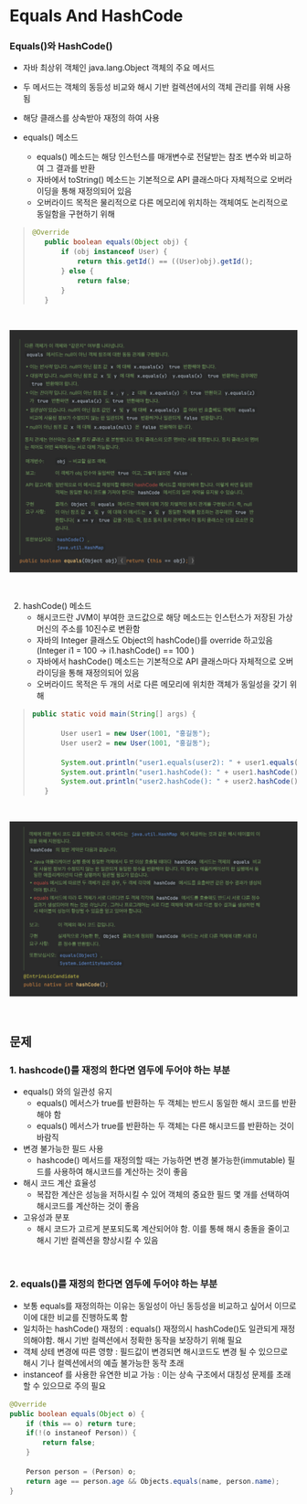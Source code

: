 # Equals And HashCode

### Equals()와 HashCode()
- 자바 최상위 객체인 java.lang.Object 객체의 주요 메서드
- 두 메서드는 객체의 동등성 비교와 해시 기반 컬렉션에서의 객체 관리를 위해 사용됨
- 해당 클래스를 상속받아 재정의 하여 사용

- equals() 메소드
    - equals() 메소드는 해당 인스턴스를 매개변수로 전달받는 참조 변수와 비교하여 그 결과를 반환
    - 자바에서 toString() 메소드는 기본적으로 API 클래스마다 자체적으로 오버라이딩을 통해 재정의되어 있음
    - 오버라이드 목적은 물리적으로 다른 메모리에 위치하는 객체여도 논리적으로 동일함을 구현하기 위해
>```java
>@Override
>    public boolean equals(Object obj) {
>        if (obj instanceof User) {
>            return this.getId() == ((User)obj).getId();
>        } else {
>            return false;
>        }
>    }
>

<br>

![equals method](./img/equals-method.png)

<br>

2. hashCode() 메소드
    - 해시코드란 JVM이 부여한 코드값으로 해당 메소드는 인스턴스가 저장된 가상머신의 주소를 10진수로 변환함
    - 자바의 Integer 클래스도 Object의 hashCode()를 override 하고있음 (Integer i1 = 100 -> i1.hashCode() == 100 )
    - 자바에서 hashCode() 메소드는 기본적으로 API 클래스마다 자체적으로 오버라이딩을 통해 재정의되어 있음
    - 오버라이드 목적은 두 개의 서로 다른 메모리에 위치한 객체가 동일성을 갖기 위해
>```java
>public static void main(String[] args) {
>
>        User user1 = new User(1001, "홍길동");
>        User user2 = new User(1001, "홍길동");
>
>        System.out.println("user1.equals(user2): " + user1.equals(user2)); // true 로 나오지만 hashCode는 주소값이므로 아래 해쉬코드값은 다름
>        System.out.println("user1.hashCode(): " + user1.hashCode());
>        System.out.println("user2.hashCode(): " + user2.hashCode());
>    }
>```

<br>

![hashcode method](./img/hashcode-method.png)

<br>

## 문제

### 1. hashcode()를 재정의 한다면 염두에 두어야 하는 부분
- equals() 와의 일관성 유지
    - equals() 메서스가 true를 반환하는 두 객체는 반드시 동일한 해시 코드를 반환해야 함
    - equals() 메서스가 true를 반환하는 두 객체는 다른 해시코드를 반환하는 것이 바람직
- 변경 불가능한 필드 사용
    - hashcode() 메서드를 재정의할 때는 가능하면 변경 불가능한(immutable) 필드를 사용하여 해시코드를 계산하는 것이 좋음
- 해시 코드 계산 효율성
    - 복잡한 계산은 성능을 저하시킬 수 있어 객체의 중요한 필드 몇 개를 선택하여 해시코드를 계산하는 것이 좋음
- 고유성과 분포
    - 해시 코드가 고르게 분포되도록 계산되어야 함. 이를 통해 해시 충돌을 줄이고 해시 기반 컬렉션을 향상시킬 수 있음

<br>

### 2. equals()를 재정의 한다면 염두에 두어야 하는 부분
- 보통 equals를 재정의하는 이유는 동일성이 아닌 동등성을 비교하고 싶어서 이므로 이에 대한 비교를 진행하도록 함
- 일치하는 hashCode() 재정의 : equals() 재정의시 hashCode()도 일관되게 재정의해야함. 해시 기반 컬렉션에서 정확한 동작을 보장하기 위해 필요
- 객체 상테 변경에 따른 영향 : 필드값이 변경되면 해시코드도 변경 될 수 있으므로 해시 기나 컬렉션에서의 예츨 불가능한 동작 초래
- instanceof 를 사용한 유연한 비교 가능 : 이는 상속 구조에서 대칭성 문제를 초래할 수 있으므로 주의 필요

```java
@Override
public boolean equals(Object o) {
    if (this == o) return ture;
    if(!(o instaneof Person)) {
        return false;
    }

    Person person = (Person) o;
    return age == person.age && Objects.equals(name, person.name);
}
```